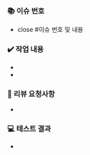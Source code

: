 ### 📚 이슈 번호 <!-- 이슈 번호를 작성해주세요 ex) #11 -->

- close #이슈 번호 및 내용

### ✔️ 작업 내용

- 
- 

### 📝 리뷰 요청사항

- 

### 💻 테스트 결과

- 